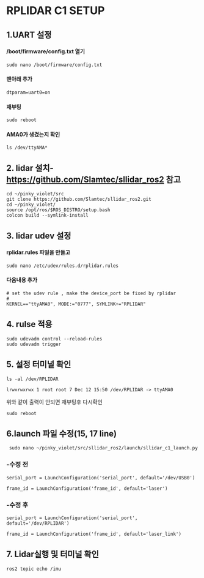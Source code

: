 # RPLIDAR C1 SETUP

##  1.UART 설정
#### /boot/firmware/config.txt 열기
```
sudo nano /boot/firmware/config.txt
```
#### 맨아래 추가
```
dtparam=uart0=on
```
#### 재부팅
```
sudo reboot
```
#### AMA0가 생겼는지 확인
```
ls /dev/ttyAMA*
```
## 2. lidar 설치- https://github.com/Slamtec/sllidar_ros2 참고
```
cd ~/pinky_violet/src
git clone https://github.com/Slamtec/sllidar_ros2.git
cd ~/pinky_violet/
source /opt/ros/$ROS_DISTRO/setup.bash
colcon build --symlink-install
```

## 3. lidar udev 설정
#### rplidar.rules 파일을 만들고
```
sudo nano /etc/udev/rules.d/rplidar.rules
```
#### 다음내용 추가
```
# set the udev rule , make the device_port be fixed by rplidar
#
KERNEL=="ttyAMA0", MODE:="0777", SYMLINK+="RPLIDAR"
```

## 4. rulse 적용
```
sudo udevadm control --reload-rules
sudo udevadm trigger
```
## 5. 설정 터미널 확인 
```
ls -al /dev/RPLIDAR
```
```
lrwxrwxrwx 1 root root 7 Dec 12 15:50 /dev/RPLIDAR -> ttyAMA0
```
위와 같이 출력이 안되면 재부팅후 다시확인
```
sudo reboot
```

## 6.launch 파일 수정(15, 17 line)
```
 sudo nano ~/pinky_violet/src/sllidar_ros2/launch/sllidar_c1_launch.py
 ```

### -수정 전 
```
serial_port = LaunchConfiguration('serial_port', default='/dev/USB0')

frame_id = LaunchConfiguration('frame_id', default='laser')
```

### -수정 후 
```
serial_port = LaunchConfiguration('serial_port', default='/dev/RPLIDAR')

frame_id = LaunchConfiguration('frame_id', default='laser_link')
```
## 7. Lidar실행 및 터미널 확인
```
ros2 topic echo /imu
```

